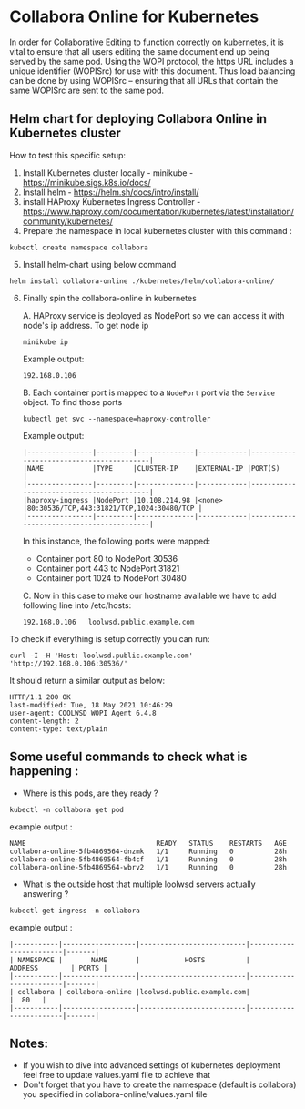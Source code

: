 # Collabora Online for Kubernetes

In order for Collaborative Editing to function correctly on kubernetes, it is vital to ensure that all users editing the same document end up being served by the same pod. Using the WOPI protocol, the https URL includes a unique identifier (WOPISrc) for use with this document. Thus load balancing can be done by using WOPISrc – ensuring that all URLs that contain the same WOPISrc are sent to the same pod.

## Helm chart for deploying Collabora Online in Kubernetes cluster

How to test this specific setup:
  1. Install Kubernetes cluster locally - minikube - https://minikube.sigs.k8s.io/docs/
  2. Install helm - https://helm.sh/docs/intro/install/
  3. install HAProxy Kubernetes Ingress Controller - https://www.haproxy.com/documentation/kubernetes/latest/installation/community/kubernetes/
  4. Prepare the namespace in local kubernetes cluster with this command :
```
kubectl create namespace collabora
```
  5. Install helm-chart using below command
```
helm install collabora-online ./kubernetes/helm/collabora-online/
```
  6. Finally spin the collabora-online in kubernetes

      A. HAProxy service is deployed as NodePort so we can access it with node's ip address. To get node ip
      ```
      minikube ip
      ```
      Example output:
      ```
      192.168.0.106
      ```
      B. Each container port is mapped to a `NodePort` port via the `Service` object. To find those ports
      ```
      kubectl get svc --namespace=haproxy-controller
      ```
      Example output:

      ```
      |----------------|---------|--------------|------------|------------------------------------------|
      |NAME            |TYPE     |CLUSTER-IP    |EXTERNAL-IP |PORT(S)                                   |
      |----------------|---------|--------------|------------|------------------------------------------|
      |haproxy-ingress |NodePort |10.108.214.98 |<none>      |80:30536/TCP,443:31821/TCP,1024:30480/TCP |
      |----------------|---------|--------------|------------|------------------------------------------|
      ```
      In this instance, the following ports were mapped:
       - Container port 80 to NodePort 30536
       - Container port 443 to NodePort 31821
       - Container port 1024 to NodePort 30480

      C. Now in this case to make our hostname available we have to add following line into /etc/hosts:
      ```
      192.168.0.106   loolwsd.public.example.com
      ```

To check if everything is setup correctly you can run:
```
curl -I -H 'Host: loolwsd.public.example.com' 'http://192.168.0.106:30536/'
```
It should return a similar output as below:
```
HTTP/1.1 200 OK
last-modified: Tue, 18 May 2021 10:46:29
user-agent: COOLWSD WOPI Agent 6.4.8
content-length: 2
content-type: text/plain
```


## Some useful commands to check what is happening :
* Where is this pods, are they ready ?
```
kubectl -n collabora get pod
```
example output :
```
NAME                                READY   STATUS    RESTARTS   AGE
collabora-online-5fb4869564-dnzmk   1/1     Running   0          28h
collabora-online-5fb4869564-fb4cf   1/1     Running   0          28h
collabora-online-5fb4869564-wbrv2   1/1     Running   0          28h
```
* What is the outside host that multiple loolwsd servers actually answering ?
```
kubectl get ingress -n collabora
```
example output :
```
|-----------|------------------|--------------------------|------------------------|-------|
| NAMESPACE |       NAME       |           HOSTS          |         ADDRESS        | PORTS |
|-----------|------------------|--------------------------|------------------------|-------|
| collabora | collabora-online |loolwsd.public.example.com|                        |  80   |
|-----------|------------------|--------------------------|------------------------|-------|
```


## Notes:
* If you wish to dive into advanced settings of kubernetes deployment feel free to update values.yaml file to achieve that
* Don't forget that you have to create the namespace (default is collabora) you specified in collabora-online/values.yaml file
